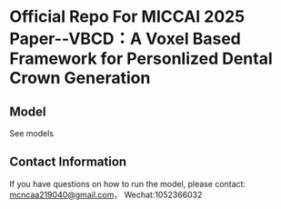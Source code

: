 # Official Repo For MICCAI 2025 Paper--VBCD：A Voxel Based Framework for Personlized Dental Crown Generation

## Model
See models
## Contact Information
If you have questions on how to run the model, please contact: mcncaa219040@gmail.com， Wechat:1052366032


